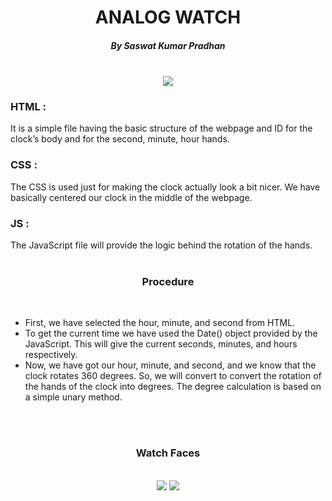 <div align="center">
<h1>ANALOG WATCH</h1>
<h5>By Saswat Kumar Pradhan</h5>
<br>
<img src="https://github.com/Saswat-Kumar-Pradhan/ANALOG-WATCH/assets/127642809/76ff8c69-f07d-4153-90e2-ef7fbf3d7bbf"></img>
</div>

<h3>HTML :</h3>It is a simple file having the basic structure of the webpage and ID for the clock’s body and for the second, minute, hour hands.
<h3>CSS :</h3>The CSS is used just for making the clock actually look a bit nicer. We have basically centered our clock in the middle of the webpage.
<h3>JS :</h3>The JavaScript file will provide the logic behind the rotation of the hands.
<br><br>
<h3 align="center">Procedure</h3><br>
<ul>
  <li>First, we have selected the hour, minute, and second from HTML.</li>
  <li>To get the current time we have used the Date() object provided by the JavaScript. This will give the current seconds, minutes, and hours respectively.</li>
  <li>Now, we have got our hour, minute, and second, and we know that the clock rotates 360 degrees. So, we will convert to convert the rotation of the hands of the clock into degrees. The degree calculation is based on a simple unary method.</li>
</ul><br><br>
<div align="center">
<h3>Watch Faces</h3><br>
<img src="https://github.com/Saswat-Kumar-Pradhan/ANALOG-WATCH/assets/127642809/a8c7b6b3-c33b-4c5a-abd3-5506ad53da3a"></img>
<img src="https://github.com/Saswat-Kumar-Pradhan/ANALOG-WATCH/assets/127642809/e6360e62-70c5-4426-999e-e52d0c07f45f"></img>
</div>



